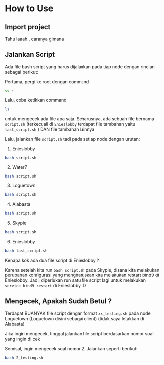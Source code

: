 # How to Use

## Import project

Tahu laaah.. caranya gimana

## Jalankan Script

Ada file bash script yang harus dijalankan pada tiap node dengan rincian sebagai berikut:

Pertama, pergi ke root dengan command
```sh
cd ~
```

Lalu, coba ketikkan command 
```sh
ls
``` 
untuk mengecek ada file apa saja. Seharusnya, ada sebuah file bernama `script.sh` (terkecuali di `Enieslobby` terdapat file tambahan yaitu `last_script.sh` ) DAN file tambahan lainnya

Lalu, jalankan file `script.sh` tadi pada setiap node dengan urutan:
1. Enieslobby

```sh
bash script.sh
```

2. Water7

```sh
bash script.sh
```

3. Loguetown

```sh
bash script.sh
```

4. Alabasta

```sh
bash script.sh
```

5. Skypie

```sh
bash script.sh
```

6. Enieslobby

```sh
bash last_script.sh
```

Kenapa kok ada dua file script di Enieslobby ?

Karena setelah kita run `bash script.sh` pada Skypie, disana kita melakukan perubahan konfigurasi yang mengharuskan kita melakukan restart bind9 di Enieslobby. Jadi, diperlukan run satu file script lagi untuk melakukan `service bind9 restart` di Enieslobby :D

## Mengecek, Apakah Sudah Betul ?

Terdapat BUANYAK file script dengan format `xx_testing.sh` pada node Loguetown (Loguetown disini sebagai client) (tidak saya letakkan di Alabasta)

Jika ingin mengecek, tinggal jalankan file script berdasarkan nomor soal yang ingin di cek

Semisal, ingin mengecek soal nomor 2. Jalankan seperti berikut:

```sh
bash 2_testing.sh
```


